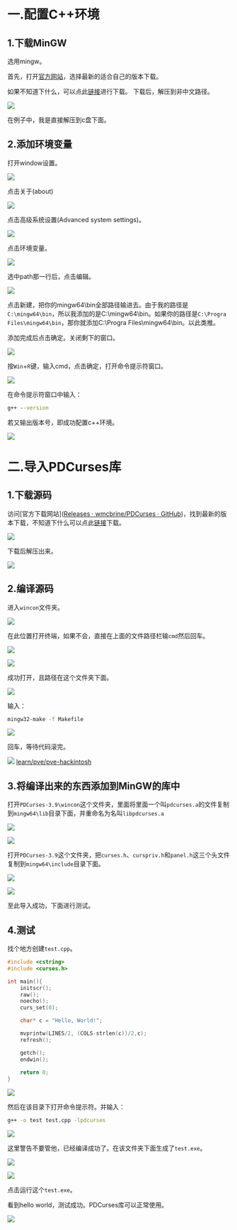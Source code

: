 # 一.配置C++环境

## 1.下载MinGW

选用mingw。

首先，打开[官方网站](https://winlibs.com/#download-release)，选择最新的适合自己的版本下载。

如果不知道下什么，可以点此[链接](https://github.com/brechtsanders/winlibs_mingw/releases/download/14.1.0posix-18.1.5-11.0.1-ucrt-r1/winlibs-x86_64-posix-seh-gcc-14.1.0-llvm-18.1.5-mingw-w64ucrt-11.0.1-r1.zip)进行下载。
下载后，解压到非中文路径。

![](https://img.0pt.icu/learn/misc/win-import-pdcurses/01.avif)

在例子中，我是直接解压到c盘下面。

## 2.添加环境变量

打开window设置。

![](https://img.0pt.icu/learn/misc/win-import-pdcurses/02.avif)

点击关于(about)

![](https://img.0pt.icu/learn/misc/win-import-pdcurses/03.avif)

点击高级系统设置(Advanced system settings)。

![](https://img.0pt.icu/learn/misc/win-import-pdcurses/04.avif)

点击环境变量。

![](https://img.0pt.icu/learn/misc/win-import-pdcurses/05.avif)

选中path那一行后，点击编辑。

![](https://img.0pt.icu/learn/misc/win-import-pdcurses/06.avif)

点击新建，把你的mingw64\bin全部路径输进去。由于我的路径是`C:\mingw64\bin`，所以我添加的是C:\mingw64\bin。如果你的路径是`C:\Progra Files\mingw64\bin`，那你就添加C:\Progra Files\mingw64\bin。以此类推。

添加完成后点击确定。关闭剩下的窗口。

![](https://img.0pt.icu/learn/misc/win-import-pdcurses/07.avif)

按`Win`+`R`键，输入cmd，点击确定，打开命令提示符窗口。

![](https://img.0pt.icu/learn/misc/win-import-pdcurses/08.avif)

在命令提示符窗口中输入：

```cmd
g++ --version
```

若又输出版本号，即成功配置c++环境。

![](https://img.0pt.icu/learn/misc/win-import-pdcurses/09.avif)

# 二.导入PDCurses库

## 1.下载源码

访问[官方下载网站]([Releases · wmcbrine/PDCurses · GitHub](https://github.com/wmcbrine/PDCurses/releases))，找到最新的版本下载，不知道下什么可以点此[链接](https://github.com/wmcbrine/PDCurses/archive/refs/tags/3.9.zip)下载。

![](https://img.0pt.icu/learn/misc/win-import-pdcurses/10.avif)

下载后解压出来。

![](https://img.0pt.icu/learn/misc/win-import-pdcurses/11.avif)

## 2.编译源码

进入`wincon`文件夹。

![](https://img.0pt.icu/learn/misc/win-import-pdcurses/12.avif)

在此位置打开终端，如果不会，直接在上面的文件路径栏输`cmd`然后回车。

![](https://img.0pt.icu/learn/misc/win-import-pdcurses/13.avif)

![](https://img.0pt.icu/learn/misc/win-import-pdcurses/14.avif)

成功打开，且路径在这个文件夹下面。

![](https://img.0pt.icu/learn/misc/win-import-pdcurses/15.avif)

输入：

```cmd
mingw32-make -f Makefile
```

![](https://img.0pt.icu/learn/misc/win-import-pdcurses/16.avif)

回车，等待代码滚完。

![](https://img.0pt.icu/learn/misc/win-import-pdcurses/17.avif)
[learn/pve/pve-hackintosh](../blog/learn_pve_pve-hackintosh.md)
## 3.将编译出来的东西添加到MinGW的库中

打开`PDCurses-3.9\wincon`这个文件夹，里面将里面一个叫`pdcurses.a`的文件复制到`mingw64\lib`目录下面，并重命名为名叫`libpdcurses.a`

![](https://img.0pt.icu/learn/misc/win-import-pdcurses/18.avif)

![](https://img.0pt.icu/learn/misc/win-import-pdcurses/19.avif)

打开`PDCurses-3.9`这个文件夹，把`curses.h`、`curspriv.h`和`panel.h`这三个头文件复制到`mingw64\include`目录下面。

![](https://img.0pt.icu/learn/misc/win-import-pdcurses/20.avif)

![](https://img.0pt.icu/learn/misc/win-import-pdcurses/21.avif)

至此导入成功，下面进行测试。

## 4.测试

找个地方创建`test.cpp`。

```test.cpp
#include <cstring>
#include <curses.h>

int main(){
    initscr();
    raw();
    noecho();
    curs_set(0);

    char* c = "Hello, World!";

    mvprintw(LINES/2, (COLS-strlen(c))/2,c);
    refresh();

    getch();
    endwin();
    
    return 0;
}

```

![](https://img.0pt.icu/learn/misc/win-import-pdcurses/22.avif)

然后在该目录下打开命令提示符。并输入：

```cmd
g++ -o test test.cpp -lpdcurses
```

![](https://img.0pt.icu/learn/misc/win-import-pdcurses/23.avif)

这里警告不要管他，已经编译成功了。在该文件夹下面生成了`test.exe`。

![](https://img.0pt.icu/learn/misc/win-import-pdcurses/24.avif)

![](https://img.0pt.icu/learn/misc/win-import-pdcurses/25.avif)

点击运行这个`test.exe`。

看到hello world，测试成功。PDCurses库可以正常使用。

![](https://img.0pt.icu/learn/misc/win-import-pdcurses/26.avif)
